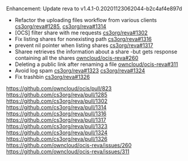 Enhancement: Update reva to v1.4.1-0.20201123062044-b2c4af4e897d

* Refactor the uploading files workflow from various clients [cs3org/reva#1285](https://github.com/cs3org/reva/pull/1285), [cs3org/reva#1314](https://github.com/cs3org/reva/pull/1314)
* [OCS] filter share with me requests [cs3org/reva#1302](https://github.com/cs3org/reva/pull/1302)
* Fix listing shares for nonexisting path [cs3org/reva#1316](https://github.com/cs3org/reva/pull/1316)
* prevent nil pointer when listing shares [cs3org/reva#1317](https://github.com/cs3org/reva/pull/1317)
* Sharee retrieves the information about a share -but gets response containing all the shares [owncloud/ocis-reva#260](https://github.com/owncloud/ocis-reva/issues/260)
* Deleting a public link after renaming a file [owncloud/ocis-reva#311](https://github.com/owncloud/ocis-reva/issues/311)
* Avoid log spam [cs3org/reva#1323](https://github.com/cs3org/reva/pull/1323) [cs3org/reva#1324](https://github.com/cs3org/reva/pull/1324)
* Fix trashbin [cs3org/reva#1326](https://github.com/cs3org/reva/pull/1326)

https://github.com/owncloud/ocis/pull/823
https://github.com/cs3org/reva/pull/1285
https://github.com/cs3org/reva/pull/1302
https://github.com/cs3org/reva/pull/1314
https://github.com/cs3org/reva/pull/1316
https://github.com/cs3org/reva/pull/1317
https://github.com/cs3org/reva/pull/1323
https://github.com/cs3org/reva/pull/1324
https://github.com/cs3org/reva/pull/1326
https://github.com/owncloud/ocis-reva/issues/260
https://github.com/owncloud/ocis-reva/issues/311
